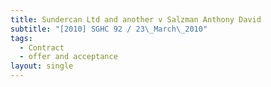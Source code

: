 ```yaml
---
title: Sundercan Ltd and another v Salzman Anthony David
subtitle: "[2010] SGHC 92 / 23\_March\_2010"
tags:
  - Contract
  - offer and acceptance
layout: single
---
```


